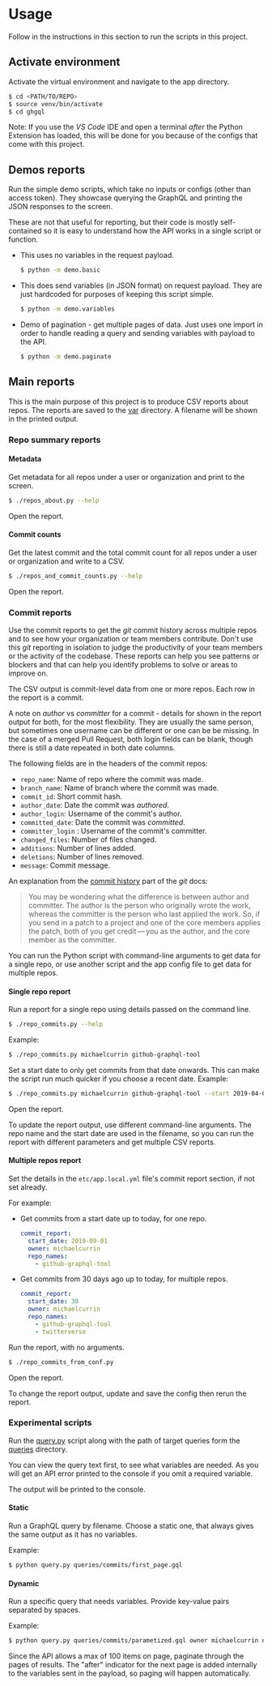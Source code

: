 # Usage

Follow in the instructions in this section to run the scripts in this project.

## Activate environment

Activate the virtual environment and navigate to the app directory.

```bash
$ cd <PATH/TO/REPO>
$ source venv/bin/activate
$ cd ghgql
```

Note: If you use the _VS Code_ IDE and open a terminal _after_ the Python Extension has loaded, this will be done for you because of the configs that come with this project.


## Demos reports

Run the simple demo scripts, which take no inputs or configs (other than access token). They showcase querying the GraphQL and printing the JSON responses to the screen.

These are not that useful for reporting, but their code is mostly self-contained so it is easy to understand how the API works in a single script or function.

- This uses no variables in the request payload.
    ```bash
    $ python -m demo.basic
    ```
- This does send variables (in JSON format) on request payload. They are just hardcoded for purposes of keeping this script simple.
    ```bash
    $ python -m demo.variables
    ```
- Demo of pagination - get multiple pages of data. Just uses one import in order to handle reading a query and sending variables with payload to the API.
    ```bash
    $ python -m demo.paginate
    ```

## Main reports

This is the main purpose of this project is to produce CSV reports about repos. The reports are saved to the [var](/ghgql/var) directory. A filename will be shown in the printed output.

### Repo summary reports

#### Metadata

Get metadata for all repos under a user or organization and print to the screen.

```bash
$ ./repos_about.py --help
```

Open the report.

#### Commit counts

Get the latest commit and the total commit count for all repos under a user or organization and write to a CSV.

```bash
$ ./repos_and_commit_counts.py --help
```

Open the report.

### Commit reports

Use the commit reports to get the _git_ commit history across multiple repos and to see how your organization or team members contribute. Don't use this _git_ reporting in isolation to judge the productivity of your team members or the activity of the codebase. These reports can help you see patterns or blockers and that can help you identify problems to solve or areas to improve on.

The CSV output is commit-level data from one or more repos. Each row in the report is a commit.

A note on _author_ vs _committer_ for a commit - details for shown in the report output for both, for the most flexibility. They are usually the same person, but sometimes one username can be different or one can be be missing. In the case of a merged Pull Request, both login fields can be blank, though there is still a date repeated in both date columns.

The following fields are in the headers of the commit repos:

- `repo_name`: Name of repo where the commit was made.
- `branch_name`:  Name of branch where the commit was made.
- `commit_id`: Short commit hash.
- `author_date`: Date the commit was _authored_.
- `author_login`: Username of the commit's author.
- `committed_date`: Date the commit was _committed_.
- `committer_login` : Username of the commit's committer.
- `changed_files`: Number of files changed.
- `additions`: Number of lines added.
- `deletions`: Number of lines removed.
- `message`: Commit message.

An explanation from the [commit history](https://git-scm.com/book/en/v2/Git-Basics-Viewing-the-Commit-History) part of the _git_ docs:

> You may be wondering what the difference is between author and committer. The author is the person who originally wrote the work, whereas the committer is the person who last applied the work. So, if you send in a patch to a project and one of the core members applies the patch, both of you get credit — you as the author, and the core member as the committer.

You can run the Python script with command-line arguments to get data for a single repo, or use another script and the app config file to get data for multiple repos.

#### Single repo report

Run a report for a single repo using details passed on the command line.

```bash
$ ./repo_commits.py --help
```

Example:

```bash
$ ./repo_commits.py michaelcurrin github-graphql-tool
```

Set a start date to only get commits from that date onwards. This can make the script run much quicker if you choose a recent date. Example:

```bash
$ ./repo_commits.py michaelcurrin github-graphql-tool --start 2019-04-01
```

Open the report.

To update the report output, use different command-line arguments. The repo name and the start date are used in the filename, so you can run the report with different parameters and get multiple CSV reports.

#### Multiple repos report

Set the details in the `etc/app.local.yml` file's commit report section, if not set already.

For example:

- Get commits from a start date up to today, for one repo.
    ```yaml
    commit_report:
      start_date: 2019-09-01
      owner: michaelcurrin
      repo_names:
        - github-graphql-tool
    ```
- Get commits from 30 days ago up to today, for multiple repos.
    ```yaml
    commit_report:
      start_date: 30
      owner: michaelcurrin
      repo_names:
        - github-graphql-tool
        - twitterverse
    ```

Run the report, with no arguments.

```bash
$ ./repo_commits_from_conf.py
```

Open the report.

To change the report output, update and save the config then rerun the report.


### Experimental scripts

Run the [query.py](/ghgql/query.py) script along with the path of target queries form the [queries](/ghgql/queries) directory.

You can view the query text first, to see what variables are needed. As you will get an API error printed to the console if you omit a required variable.

The output will be printed to the console.

#### Static

Run a GraphQL query by filename. Choose a static one, that always gives the same output as it has no variables.

Example:

```bash
$ python query.py queries/commits/first_page.gql
```

#### Dynamic

Run a specific query that needs variables. Provide key-value pairs separated by spaces.

Example:

```bash
$ python query.py queries/commits/parametized.gql owner michaelcurrin name twitterverse
```

Since the API allows a max of 100 items on page, paginate through the pages of results. The "after" indicator for the next page is added internally to the variables sent in the payload, so paging will happen automatically.
